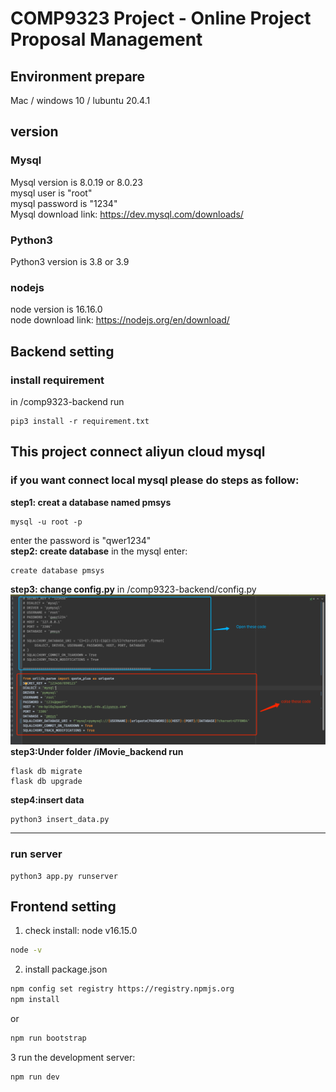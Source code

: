 # COMP9323 Project - Online Project Proposal Management
## Environment prepare
Mac / windows 10 / lubuntu 20.4.1
## version
### Mysql
Mysql version is 8.0.19 or 8.0.23\
mysql user is "root"\
mysql password is "1234"\
Mysql download link: https://dev.mysql.com/downloads/
### Python3
Python3 version is 3.8 or 3.9
### nodejs
node version is 16.16.0\
node download link: https://nodejs.org/en/download/

## Backend setting
### install requirement
in /comp9323-backend run
```shell
pip3 install -r requirement.txt
```
**This project connect aliyun cloud mysql**
------------
### if you want connect local mysql please do steps as follow:
**step1: creat a database named pmsys**
```shell
mysql -u root -p
```
enter the password is "qwer1234"\
**step2: create database**
in the mysql enter:
```shell
create database pmsys
```
**step3: change config.py**
in /comp9323-backend/config.py
![img.png](img.png)
**step3:Under folder /iMovie_backend run**
```shell
flask db migrate
flask db upgrade
```
**step4:insert data**
```shell
python3 insert_data.py
```
------------

### run server
```shell
python3 app.py runserver
```


## Frontend setting
1. check install: node v16.15.0
```bash
node -v
```
2. install package.json
```bash
npm config set registry https://registry.npmjs.org
npm install
```
or
```bash
npm run bootstrap
```
3 run the development server:
```bash
npm run dev
```
